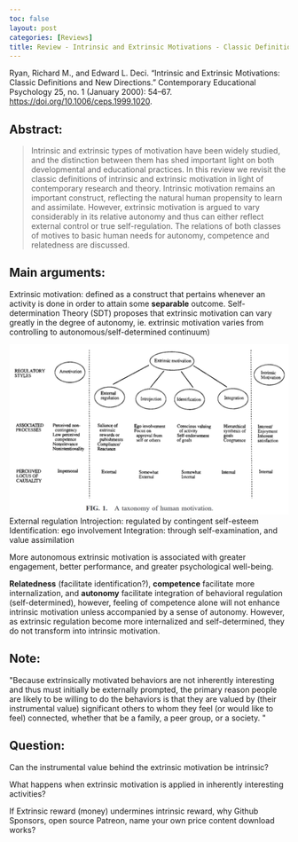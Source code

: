 ```yaml
---
toc: false
layout: post
categories: [Reviews]
title: Review - Intrinsic and Extrinsic Motivations - Classic Definitions and New Directions.
---
```


Ryan, Richard M., and Edward L. Deci. “Intrinsic and Extrinsic Motivations: Classic Definitions and New Directions.” Contemporary Educational Psychology 25, no. 1 (January 2000): 54–67. https://doi.org/10.1006/ceps.1999.1020.

## Abstract:

> Intrinsic and extrinsic types of motivation have been widely studied, and the distinction between them has shed important light on both developmental and educational practices. In this review we revisit the classic definitions of intrinsic and extrinsic motivation in light of contemporary research and theory. Intrinsic motivation remains an important construct, reflecting the natural human propensity to learn and assimilate. However, extrinsic motivation is argued to vary considerably in its relative autonomy and thus can either reflect external control or true self-regulation. The relations of both classes of motives to basic human needs for autonomy, competence and relatedness are discussed.

## Main arguments:

Extrinsic motivation: defined as a construct that pertains whenever an activity is done in order to attain some **separable** outcome. Self-determination Theory (SDT) proposes that extrinsic motivation can vary greatly in the degree of autonomy, ie. extrinsic motivation varies from controlling to autonomous/self-determined continuum)

![Fig1. Taxonomy of human motivation](../images/human.motivation.png)
External regulation
Introjection: regulated by contingent self-esteem
Identification: ego involvement
Integration: through self-examination, and value assimilation

More autonomous extrinsic motivation is associated with greater engagement, better performance, and greater psychological well-being.

**Relatedness** (facilitate identification?), **competence** facilitate more internalization, and **autonomy** facilitate integration of behavioral regulation (self-determined), however, feeling of competence alone will not enhance intrinsic motivation unless accompanied by a sense of autonomy. However, as extrinsic regulation become more internalized and self-determined, they do not transform into intrinsic motivation.




## Note:

"Because extrinsically motivated behaviors are not inherently interesting and thus must initially be externally prompted, the primary reason people are likely to be willing to do the behaviors is that they are valued by (their instrumental value) significant others to whom they feel (or would like to feel) connected, whether that be a family, a peer group, or a society. "

## Question:

Can the instrumental value behind the extrinsic motivation be intrinsic?

What happens when extrinsic motivation is applied in inherently interesting activities?

If Extrinsic reward (money) undermines intrinsic reward, why Github Sponsors, open source Patreon, name your own price content download works?







